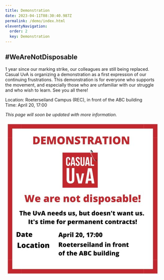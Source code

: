 ```yaml
---
title: Demonstration
date: 2023-04-11T08:30:40.987Z
permalink: /demo/index.html
eleventyNavigation:
  order: 2
  key: Demonstration
---
```

## \#﻿WeAreNotDisposable

1 year since our marking strike, our colleagues are still being replaced. Casual UvA is organizing a demonstration as a first expression of our continuing frustrations. This demonstration is for everyone who supports the movement, and especially those who are unfamiliar with our struggle and who wish to learn. See you all there!

L﻿ocation: Roeterseiland Campus (REC), in front of the ABC building\
T﻿ime: April 20, 17:00

*This page will soon be updated with more information.*

![](/static/img/demo_april_20_medium.jpg)